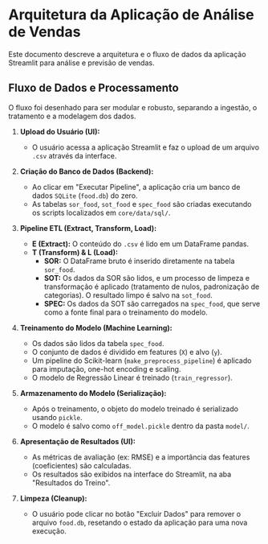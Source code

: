 # Arquitetura da Aplicação de Análise de Vendas

Este documento descreve a arquitetura e o fluxo de dados da aplicação Streamlit para análise e previsão de vendas.

## Fluxo de Dados e Processamento

O fluxo foi desenhado para ser modular e robusto, separando a ingestão, o tratamento e a modelagem dos dados.

1.  **Upload do Usuário (UI):**
    - O usuário acessa a aplicação Streamlit e faz o upload de um arquivo `.csv` através da interface.

2.  **Criação do Banco de Dados (Backend):**
    - Ao clicar em "Executar Pipeline", a aplicação cria um banco de dados `SQLite` (`food.db`) do zero.
    - As tabelas `sor_food`, `sot_food` e `spec_food` são criadas executando os scripts localizados em `core/data/sql/`.

3.  **Pipeline ETL (Extract, Transform, Load):**
    - **E (Extract):** O conteúdo do `.csv` é lido em um DataFrame pandas.
    - **T (Transform) & L (Load):**
        - **SOR:** O DataFrame bruto é inserido diretamente na tabela `sor_food`.
        - **SOT:** Os dados da SOR são lidos, e um processo de limpeza e transformação é aplicado (tratamento de nulos, padronização de categorias). O resultado limpo é salvo na `sot_food`.
        - **SPEC:** Os dados da SOT são carregados na `spec_food`, que serve como a fonte final para o treinamento do modelo.

4.  **Treinamento do Modelo (Machine Learning):**
    - Os dados são lidos da tabela `spec_food`.
    - O conjunto de dados é dividido em features (`X`) e alvo (`y`).
    - Um pipeline do Scikit-learn (`make_preprocess_pipeline`) é aplicado para imputação, one-hot encoding e scaling.
    - O modelo de Regressão Linear é treinado (`train_regressor`).

5.  **Armazenamento do Modelo (Serialização):**
    - Após o treinamento, o objeto do modelo treinado é serializado usando `pickle`.
    - O modelo é salvo como `off_model.pickle` dentro da pasta `model/`.

6.  **Apresentação de Resultados (UI):**
    - As métricas de avaliação (ex: RMSE) e a importância das features (coeficientes) são calculadas.
    - Os resultados são exibidos na interface do Streamlit, na aba "Resultados do Treino".

7.  **Limpeza (Cleanup):**
    - O usuário pode clicar no botão "Excluir Dados" para remover o arquivo `food.db`, resetando o estado da aplicação para uma nova execução.